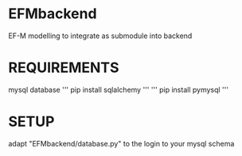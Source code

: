 # EFMbackend
EF-M modelling to integrate as submodule into backend

# REQUIREMENTS
mysql database
'''
pip install sqlalchemy
'''
'''
pip install pymysql
'''

# SETUP
adapt "EFMbackend/database.py" to the login to your mysql schema

